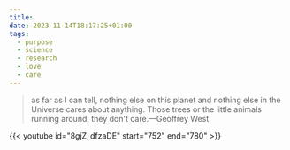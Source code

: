 ```yaml
---
title: 
date: 2023-11-14T18:17:25+01:00
tags:
  - purpose
  - science
  - research
  - love
  - care
---
```

> as far as I can tell, nothing else on this planet and nothing else in the Universe cares about anything. Those trees or the little animals running around, they don't care.—Geoffrey West

{{< youtube id="8gjZ_dfzaDE" start="752" end="780" >}}